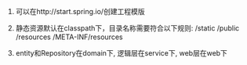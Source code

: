 1. 可以在http://start.spring.io/创建工程模版
2. 静态资源默认在classpath下，目录名称需要符合以下规则:
    /static
    /public
    /resources
    /META-INF/resources

3. entity和Repository在domain下, 逻辑层在service下, web层在web下